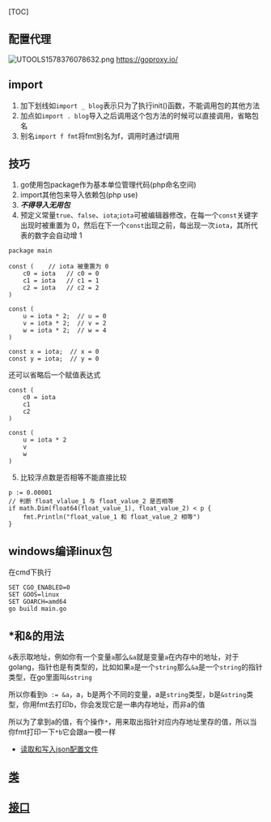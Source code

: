 [TOC]
## 配置代理
![UTOOLS1578376078632.png](https://user-gold-cdn.xitu.io/2020/1/7/16f7e8ba8d158d30?w=1041&h=719&f=png&s=38909)
https://goproxy.io/
## import
1. 加下划线如`import _ blog`表示只为了执行init()函数，不能调用包的其他方法
2. 加点如`import . blog`导入之后调用这个包方法的时候可以直接调用，省略包名
3. 别名`import f fmt`将fmt别名为f，调用时通过f调用
## 技巧
1. go使用包package作为基本单位管理代码(php命名空间)
2. import其他包来导入依赖包(php use)
3. ***不得导入无用包***
4. 预定义常量`true`、`false`、`iota`;`iota`可被编辑器修改，在每一个`const`关键字出现时被重置为 0，然后在下一个`const`出现之前，每出现一次`iota`，其所代表的数字会自动增 1
```
package main

const (    // iota 被重置为 0
    c0 = iota   // c0 = 0
    c1 = iota   // c1 = 1
    c2 = iota   // c2 = 2
)

const (
    u = iota * 2;  // u = 0
    v = iota * 2;  // v = 2
    w = iota * 2;  // w = 4
)

const x = iota;  // x = 0
const y = iota;  // y = 0
```
还可以省略后一个赋值表达式
```
const ( 
    c0 = iota 
    c1 
    c2 
)

const ( 
    u = iota * 2 
    v 
    w 
)
```
5. 比较浮点数是否相等不能直接比较
```
p := 0.00001
// 判断 float_vlalue_1 与 float_value_2 是否相等
if math.Dim(float64(float_value_1), float_value_2) < p {
    fmt.Println("float_value_1 和 float_value_2 相等")
}
```
## windows编译linux包
在cmd下执行
```
SET CGO_ENABLED=0
SET GOOS=linux
SET GOARCH=amd64
go build main.go
```
## *和&的用法
`&`表示取地址，例如你有一个变量`a`那么`&a`就是变量`a`在内存中的地址，对于golang，指针也是有类型的，比如如果`a`是一个`string`那么`&a`是一个`string`的指针类型，在go里面叫`&string`  
  
所以你看到`b := &a`，a，b是两个不同的变量，a是`string`类型，b是`&string`类型，你用fmt去打印b，你会发现它是一串内存地址，而非a的值  
  
所以为了拿到a的值，有个操作`*`，用来取出指针对应内存地址里存的值，所以当你fmt打印一下`*b`它会跟a一模一样
* [读取和写入json配置文件](./读取和写入json配置文件.md)
## [类](./Go/类.md)
## [接口](./Go/接口.md)
